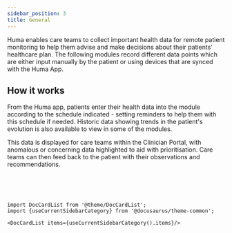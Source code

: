 ```yaml
---
sidebar_position: 3
title: General
---
```


Huma enables care teams to collect important health data for remote patient monitoring to help them advise and make decisions about their patients' healthcare plan. The following modules record different data points which are either input manually by the patient or using devices that are synced with the Huma App.

## How it works

From the Huma app, patients enter their health data into the module according to the schedule indicated - setting reminders to help them with this schedule if needed. Historic data showing trends in the patient's evolution is also available to view in some of the modules. 

This data is displayed for care teams within the Clinician Portal, with anomalous or concerning data highlighted to aid with prioritisation. Care teams can then feed back to the patient with their observations and recommendations.


<br />
<br />
<br />

```mdx-code-block
import DocCardList from '@theme/DocCardList';
import {useCurrentSidebarCategory} from '@docusaurus/theme-common';

<DocCardList items={useCurrentSidebarCategory().items}/>
```
